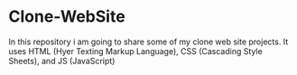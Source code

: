 # Clone-WebSite

In this repository i am going to share some of my clone web site projects. It uses HTML (Hyer Texting Markup Language), CSS (Cascading Style Sheets), and JS (JavaScript) 
